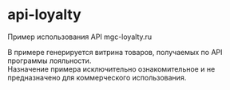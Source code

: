 # api-loyalty
Пример использования API mgc-loyalty.ru

В примере генерируется витрина товаров, получаемых по API программы лояльности.<br>
Назначение примера исключительно ознакомительное и не предназначено для коммерческого использования.
